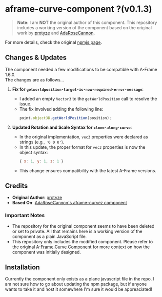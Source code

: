# aframe-curve-component ?(v0.1.3)

> **Note**: I am **NOT** the original author of this component. This repository includes a working version of the component based on the original work by [protyze](https://github.com/protyze) and [AdaRoseCannon](https://github.com/AdaRoseCannon).

For more details, check the original [npmjs page](https://www.npmjs.com/package/aframe-curve-component/v/0.1.3).

## Changes & Updates

The component needed a few modifications to be compatible with A-Frame 1.6.0. 
<br/> The changes are as follows...

1. **Fix for `getworldposition-target-is-now-required-error-message`**:
   - I added an empty `Vector3` to the `getWorldPosition` call to resolve the issue.
   - The fix involved adding the following line:  
     ```javascript
     point.object3D.getWorldPosition(position);
     ```

2. **Updated Rotation and Scale Syntax for `clone-along-curve`**:
   - In the original implementation, `vec3` properties were declared as strings (e.g., `'0 0 0'`).
   - In this update, the proper format for `vec3` properties is now the object syntax:  
     ```javascript
     { x: 1, y: 1, z: 1 }
     ```
   - This change ensures compatibility with the latest A-Frame versions.

## Credits

- **Original Author**: [protyze](https://github.com/protyze)
- **Based On**: [AdaRoseCannon's aframe-curvez component](https://github.com/AdaRoseCannon/aframe-curves)
  
### Important Notes

- The repository for the original component seems to have been deleted or set to private. All that remains here is a working version of the component as a plain JavaScript file.
- This repository only includes the modified component. Please refer to the original [A-Frame Curve Component](https://github.com/AdaRoseCannon/aframe-curves) for more context on how the component was initially designed.

## Installation

Currently the component only exists as a plane javascript file in the repo. I am not sure how to go about updating the npm package, but if anyone wants to take it and host it somewhere I'm sure it would be appreaciated!

